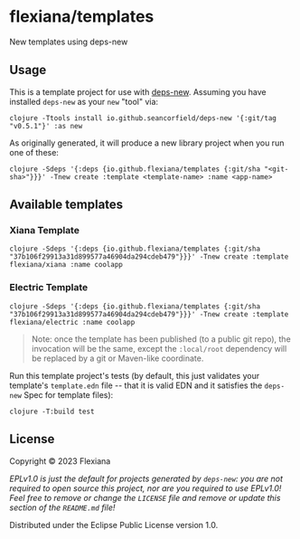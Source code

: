 # flexiana/templates

New templates using deps-new

## Usage

This is a template project for use with [deps-new](https://github.com/seancorfield/deps-new).
Assuming you have installed `deps-new` as your `new` "tool" via:

	clojure -Ttools install io.github.seancorfield/deps-new '{:git/tag "v0.5.1"}' :as new

As originally generated, it will produce a new library project when you run one of these:

	clojure -Sdeps '{:deps {io.github.flexiana/templates {:git/sha "<git-sha>"}}}' -Tnew create :template <template-name> :name <app-name>

## Available templates

### Xiana Template

    clojure -Sdeps '{:deps {io.github.flexiana/templates {:git/sha "37b106f29913a31d899577a46904da294cdeb479"}}}' -Tnew create :template flexiana/xiana :name coolapp

### Electric Template

    clojure -Sdeps '{:deps {io.github.flexiana/templates {:git/sha "37b106f29913a31d899577a46904da294cdeb479"}}}' -Tnew create :template flexiana/electric :name coolapp

> Note: once the template has been published (to a public git repo), the invocation will be the same, except the `:local/root` dependency will be replaced by a git or Maven-like coordinate.

Run this template project's tests (by default, this just validates your template's `template.edn`
file -- that it is valid EDN and it satisfies the `deps-new` Spec for template files):

    clojure -T:build test

## License

Copyright © 2023 Flexiana

_EPLv1.0 is just the default for projects generated by `deps-new`: you are not_
_required to open source this project, nor are you required to use EPLv1.0!_
_Feel free to remove or change the `LICENSE` file and remove or update this_
_section of the `README.md` file!_

Distributed under the Eclipse Public License version 1.0.
